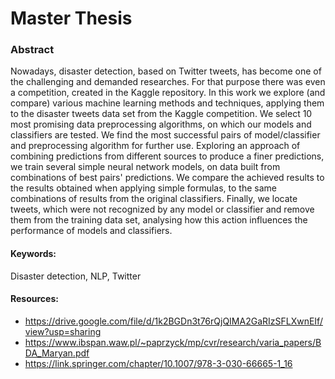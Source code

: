 # Master Thesis 

### Abstract
Nowadays, disaster detection, based on Twitter tweets, has become one of the challenging and demanded researches. For that purpose there was even a competition, created in the Kaggle repository. In this work we explore (and compare) various machine learning methods and techniques, applying them to the disaster tweets data set from the Kaggle competition. We select 10 most promising data preprocessing algorithms, on which our models and classifiers are tested. We find the most successful pairs of model/classifier and preprocessing algorithm for further use. Exploring an approach of combining predictions from different sources to produce a finer predictions, we train several simple neural network models, on data built from combinations of best pairs' predictions. We compare the achieved results to the results obtained when applying simple formulas, to the same combinations of results from the original classifiers. Finally, we locate tweets, which were not recognized by any model or classifier and remove them from the training data set, analysing how this action influences the performance of models and classifiers.

#### Keywords: 
Disaster detection, NLP, Twitter

#### Resources:
- https://drive.google.com/file/d/1k2BGDn3t76rQjQIMA2GaRIzSFLXwnEIf/view?usp=sharing
- https://www.ibspan.waw.pl/~paprzyck/mp/cvr/research/varia_papers/BDA_Maryan.pdf
- https://link.springer.com/chapter/10.1007/978-3-030-66665-1_16
